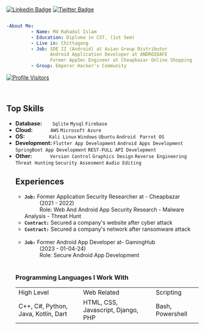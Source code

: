 [![Linkedin Badge](https://img.shields.io/badge/-rahadinfosec-blue?style=social&logo=Linkedin&logoColor=blue&link=https://www.linkedin.com/in/rahadinfosec/)](https://www.linkedin.com/in/rahadinfosec/) [![Twitter Badge](http://img.shields.io/badge/-rahadinfosec-1ca0f1?style=social&logo=twitter&logoColor=blue&link=https://twitter.com/rahadinfosec)](https://twitter.com/rahadinfosec) 

```yaml

-About Me:
         - Name: Md Rahadul Islam
         - Education: Diploma in CST, (1st Sem)
         - Live in: Chittagong
         - Job: SDE II (Android) at Asian Group Distributor
                Android Application Developer at ANDROIDAFE
                Former AppSec Engineer at Cheapbazar Online Shopping
         - Group: Emperor Hacker's Community

```


[![Profile Visitors](https://visitcount.itsvg.in/api?id=0xRahad&label=Profile%20Views&color=0&icon=5&pretty=true)](https://visitcount.itsvg.in)



<br>
<h2>Top Skills</h2>
<ul>
           <li><b>Database: &nbsp;&nbsp;&nbsp;&nbsp;&nbsp;&nbsp;</b> <code>Sqlite</code> <code>Mysql</code> <code>Firebase</code></li>
  <li><b>Cloud: &nbsp;&nbsp;&nbsp;&nbsp;&nbsp;&nbsp;&nbsp;&nbsp;&nbsp;&nbsp;&nbsp;&nbsp;</b> <code>AWS</code> <code>Microsoft Azure</code></li>
  <li><b>OS: &nbsp;&nbsp;&nbsp;&nbsp;&nbsp;&nbsp;&nbsp;&nbsp;&nbsp;&nbsp;&nbsp;&nbsp;&nbsp;&nbsp;&nbsp;&nbsp;&nbsp;</b> <code>Kali Linux</code> <code>Windows</code> <code>Ubuntu</code> <code>Android</code> <code> Parrot OS </code> </li>
  <li><b>Development: </b> <code>Flutter App Development</code> <code>Android Apps Development</code> <code>SpringBoot App Development</code> <code>REST-FULL API Development</code></li>
  <li><b>Other: &nbsp;&nbsp;&nbsp;&nbsp;&nbsp;&nbsp;&nbsp;&nbsp;&nbsp;&nbsp;&nbsp;&nbsp;</b> <code>Version Control</code> <code>Graphics Design</code> <code>Reverse Engineering</code> <code>Threat Hunting</code> <code>Security Assesment</code> <code>Audio Editing</code>
<br>

<h2><b>Experiences</b></h2>
<ul>
  <li><code><b>Job:</b></code>&nbsp;Former Application Security Researcher at - Cheapbazar</li>
  &nbsp;&nbsp;&nbsp;&nbsp;&nbsp;&nbsp;&nbsp;&nbsp;&nbsp;&nbsp;(2021 - 2022)<br>
  &nbsp;&nbsp;&nbsp;&nbsp;&nbsp;&nbsp;&nbsp;&nbsp;&nbsp;&nbsp;Role: Web And Android App Security Research - Malware Analysis - Threat Hunt
  <li><code><b>Contract:</b></code>&nbsp;Secured a company's website after cyber attack</li>
  <li><code><b>Contract:</b></code>&nbsp;Secured a company's network after ransomware attack</li>
</ul><br>
<ul>
  <li><code><b>Job:</b></code>&nbsp;Former Android App Developer at- GamingHub</li>
  &nbsp;&nbsp;&nbsp;&nbsp;&nbsp;&nbsp;&nbsp;&nbsp;&nbsp;&nbsp;(2023 - 01-04-24)<br>
  &nbsp;&nbsp;&nbsp;&nbsp;&nbsp;&nbsp;&nbsp;&nbsp;&nbsp;&nbsp;Role: Secure Android App Development
</ul><br>


<h3><b>Programming Languages I Work With</b></h3>
<table style="width:100%">
  <tr>
    <td>High Level</td>
    <td>Web Related</td>
    <td>Scripting</td>
  </tr>
  <tr>
    <td>C++, C#, Python, Java, Kotlin, Dart</td>
    <td>HTML, CSS, Javascript, Django, PHP</td>
    <td>Bash, Powershell</td>
  </tr>
</table>

